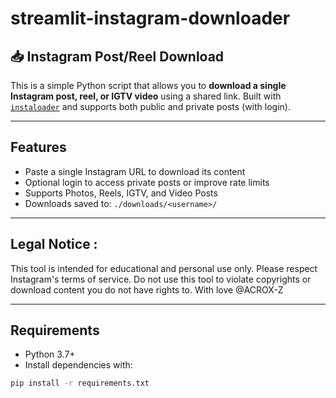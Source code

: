 # streamlit-instagram-downloader

## 📥 Instagram Post/Reel Download

This is a simple Python script that allows you to **download a single Instagram post, reel, or IGTV video** using a shared link.
Built with [`instaloader`](https://instaloader.github.io/) and supports both public and private posts (with login).

---
##  Features

-  Paste a single Instagram URL to download its content
-  Optional login to access private posts or improve rate limits
-  Supports Photos, Reels, IGTV, and Video Posts
-  Downloads saved to: `./downloads/<username>/`

---
## Legal Notice :

This tool is intended for educational and personal use only. Please respect Instagram's terms of service. Do not use this tool to violate copyrights or download content you do not have rights to. 
With love @ACROX-Z

---

##  Requirements

- Python 3.7+
- Install dependencies with:

```bash
pip install -r requirements.txt



